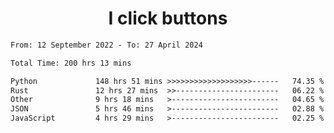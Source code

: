 <h1 align="center">
I click buttons
</h1>

<!--START_SECTION:waka-->

```txt
From: 12 September 2022 - To: 27 April 2024

Total Time: 200 hrs 13 mins

Python             148 hrs 51 mins >>>>>>>>>>>>>>>>>>>------   74.35 %
Rust               12 hrs 27 mins  >>-----------------------   06.22 %
Other              9 hrs 18 mins   >------------------------   04.65 %
JSON               5 hrs 46 mins   >------------------------   02.88 %
JavaScript         4 hrs 29 mins   >------------------------   02.25 %
```

<!--END_SECTION:waka-->
